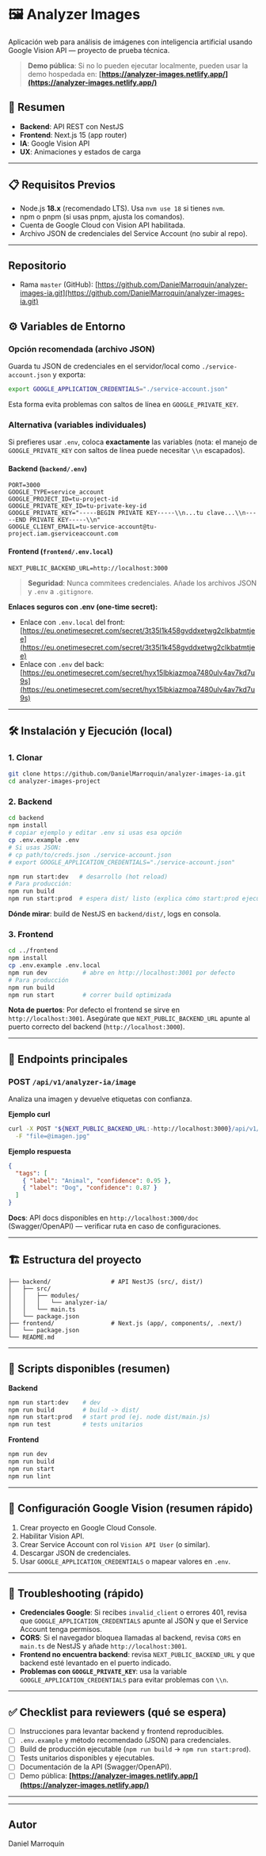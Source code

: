# 🖼️ Analyzer Images

Aplicación web para análisis de imágenes con inteligencia artificial usando Google Vision API — proyecto de prueba técnica.

> **Demo pública**: Si no lo pueden ejecutar localmente, pueden usar la demo hospedada en:
> **[https://analyzer-images.netlify.app/](https://analyzer-images.netlify.app/)**

## 🚀 Resumen

* **Backend**: API REST con NestJS
* **Frontend**: Next.js 15 (app router)
* **IA**: Google Vision API
* **UX**: Animaciones y estados de carga

---

## 📋 Requisitos Previos

* Node.js **18.x** (recomendado LTS). Usa `nvm use 18` si tienes `nvm`.
* npm o pnpm (si usas pnpm, ajusta los comandos).
* Cuenta de Google Cloud con Vision API habilitada.
* Archivo JSON de credenciales del Service Account (no subir al repo).

---

## Repositorio

* Rama `master` (GitHub): [https://github.com/DanielMarroquin/analyzer-images-ia.git](https://github.com/DanielMarroquin/analyzer-images-ia.git)



## ⚙️ Variables de Entorno

### Opción recomendada (archivo JSON)

Guarda tu JSON de credenciales en el servidor/local como `./service-account.json` y exporta:

```bash
export GOOGLE_APPLICATION_CREDENTIALS="./service-account.json"
```

Esta forma evita problemas con saltos de línea en `GOOGLE_PRIVATE_KEY`.

### Alternativa (variables individuales)

Si prefieres usar `.env`, coloca **exactamente** las variables (nota: el manejo de `GOOGLE_PRIVATE_KEY` con saltos de línea puede necesitar `\\n` escapados).

#### Backend (`backend/.env`)

```env
PORT=3000
GOOGLE_TYPE=service_account
GOOGLE_PROJECT_ID=tu-project-id
GOOGLE_PRIVATE_KEY_ID=tu-private-key-id
GOOGLE_PRIVATE_KEY="-----BEGIN PRIVATE KEY-----\\n...tu clave...\\n-----END PRIVATE KEY-----\\n"
GOOGLE_CLIENT_EMAIL=tu-service-account@tu-project.iam.gserviceaccount.com
```

#### Frontend (`frontend/.env.local`)

```env
NEXT_PUBLIC_BACKEND_URL=http://localhost:3000
```

> **Seguridad**: Nunca commitees credenciales. Añade los archivos JSON y `.env` a `.gitignore`.

**Enlaces seguros con .env (one-time secret):**

* Enlace con `.env.local` del front: [https://eu.onetimesecret.com/secret/3t35l1k458gvddxetwg2clkbatmtjee](https://eu.onetimesecret.com/secret/3t35l1k458gvddxetwg2clkbatmtjee)
* Enlace con `.env` del back: [https://eu.onetimesecret.com/secret/hyx15lbkiazmoa7480ulv4av7kd7u9s](https://eu.onetimesecret.com/secret/hyx15lbkiazmoa7480ulv4av7kd7u9s)

---

## 🛠️ Instalación y Ejecución (local)

### 1. Clonar

```bash
git clone https://github.com/DanielMarroquin/analyzer-images-ia.git
cd analyzer-images-project
```

### 2. Backend

```bash
cd backend
npm install
# copiar ejemplo y editar .env si usas esa opción
cp .env.example .env
# Si usas JSON:
# cp path/to/creds.json ./service-account.json
# export GOOGLE_APPLICATION_CREDENTIALS="./service-account.json"

npm run start:dev   # desarrollo (hot reload)
# Para producción:
npm run build
npm run start:prod  # espera dist/ listo (explica cómo start:prod ejecuta node dist/main.js)
```

**Dónde mirar**: build de NestJS en `backend/dist/`, logs en consola.

### 3. Frontend

```bash
cd ../frontend
npm install
cp .env.example .env.local
npm run dev          # abre en http://localhost:3001 por defecto
# Para producción
npm run build
npm run start        # correr build optimizada
```

**Nota de puertos**: Por defecto el frontend se sirve en `http://localhost:3001`. Asegúrate que `NEXT_PUBLIC_BACKEND_URL` apunte al puerto correcto del backend (`http://localhost:3000`).

---

## 🔗 Endpoints principales

### POST `/api/v1/analyzer-ia/image`

Analiza una imagen y devuelve etiquetas con confianza.

**Ejemplo curl**

```bash
curl -X POST "${NEXT_PUBLIC_BACKEND_URL:-http://localhost:3000}/api/v1/analyzer-ia/image" \
  -F "file=@imagen.jpg"
```

**Ejemplo respuesta**

```json
{
  "tags": [
    { "label": "Animal", "confidence": 0.95 },
    { "label": "Dog", "confidence": 0.87 }
  ]
}
```

**Docs**: API docs disponibles en `http://localhost:3000/doc` (Swagger/OpenAPI) — verificar ruta en caso de configuraciones.

---

## 🏗️ Estructura del proyecto

```
├── backend/                 # API NestJS (src/, dist/)
│   ├── src/
│   │   ├── modules/
│   │   │   └── analyzer-ia/
│   │   └── main.ts
│   └── package.json
├── frontend/                # Next.js (app/, components/, .next/)
│   └── package.json
└── README.md
```

---

## 🧪 Scripts disponibles (resumen)

**Backend**

```bash
npm run start:dev    # dev
npm run build        # build -> dist/
npm run start:prod   # start prod (ej. node dist/main.js)
npm run test         # tests unitarios
```

**Frontend**

```bash
npm run dev
npm run build
npm run start
npm run lint
```

---

## 🔧 Configuración Google Vision (resumen rápido)

1. Crear proyecto en Google Cloud Console.
2. Habilitar Vision API.
3. Crear Service Account con rol `Vision API User` (o similar).
4. Descargar JSON de credenciales.
5. Usar `GOOGLE_APPLICATION_CREDENTIALS` o mapear valores en `.env`.

---

## 🐛 Troubleshooting (rápido)

* **Credenciales Google**: Si recibes `invalid_client` o errores 401, revisa que `GOOGLE_APPLICATION_CREDENTIALS` apunte al JSON y que el Service Account tenga permisos.
* **CORS**: Si el navegador bloquea llamadas al backend, revisa `CORS` en `main.ts` de NestJS y añade `http://localhost:3001`.
* **Frontend no encuentra backend**: revisa `NEXT_PUBLIC_BACKEND_URL` y que backend esté levantado en el puerto indicado.
* **Problemas con `GOOGLE_PRIVATE_KEY`**: usa la variable `GOOGLE_APPLICATION_CREDENTIALS` para evitar problemas con `\\n`.

---

## ✅ Checklist para reviewers (qué se espera)

* [ ] Instrucciones para levantar backend y frontend reproducibles.
* [ ] `.env.example` y método recomendado (JSON) para credenciales.
* [ ] Build de producción ejecutable (`npm run build` → `npm run start:prod`).
* [ ] Tests unitarios disponibles y ejecutables.
* [ ] Documentación de la API (Swagger/OpenAPI).
* [ ] Demo pública: **[https://analyzer-images.netlify.app/](https://analyzer-images.netlify.app/)**

---
---

## Autor

Daniel Marroquín
